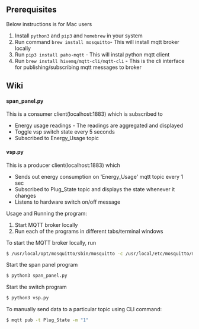 
## Prerequisites
Below instructions is for Mac users
1. Install `python3` and `pip3` and `homebrew` in your system
2. Run command `brew install mosquitto`- This will install mqtt broker locally
3. Run `pip3 install paho-mqtt` - This will instal python mqtt client
4. Run `brew install hivemq/mqtt-cli/mqtt-cli` - This is the cli interface for publishing/subscribing mqtt messages to broker

## Wiki

#### span_panel.py
This is a consumer client(localhost:1883) which is subscribed to
- Energy usage readings - The readings are aggregated and displayed
- Toggle vsp switch state every 5 seconds
- Subscribed to Energy_Usage topic

#### vsp.py
This is a producer client(localhost:1883) which
- Sends out energy consumption on 'Energy_Usage' mqtt topic every 1 sec
- Subscribed to Plug_State topic and displays the state whenever it changes
- Listens to hardware switch on/off message

Usage and Running the program:
1. Start MQTT broker locally
2. Run each of the programs in different tabs/terminal windows

To start the MQTT broker locally, run
```bash
$ /usr/local/opt/mosquitto/sbin/mosquitto -c /usr/local/etc/mosquitto/mosquitto.conf
```

Start the span panel program
```bash
$ python3 span_panel.py
```

Start the switch program
```bash
$ python3 vsp.py
```

To manually send data to a particular topic using CLI command:
```bash
$ mqtt pub -t Plug_State -m "1"
```


